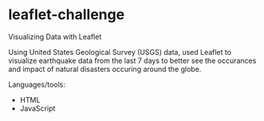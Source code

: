 # leaflet-challenge
Visualizing Data with Leaflet

Using United States Geological Survey (USGS) data, used Leaflet to visualize earthquake data from the last 7 days to better see the occurances and impact of natural disasters occuring around the globe. 

Languages/tools:
- HTML
- JavaScript



